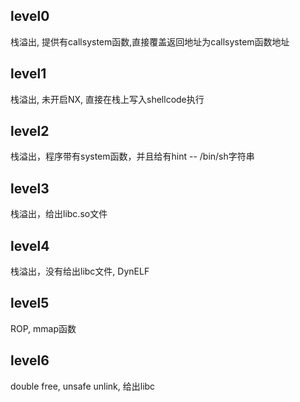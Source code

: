 ## level0 

栈溢出, 提供有callsystem函数,直接覆盖返回地址为callsystem函数地址



## level1

栈溢出, 未开启NX, 直接在栈上写入shellcode执行



## level2 

 栈溢出，程序带有system函数，并且给有hint -- /bin/sh字符串



## level3

栈溢出，给出libc.so文件



## level4

栈溢出，没有给出libc文件, DynELF



## level5

ROP, mmap函数



## level6

double free, unsafe unlink, 给出libc
